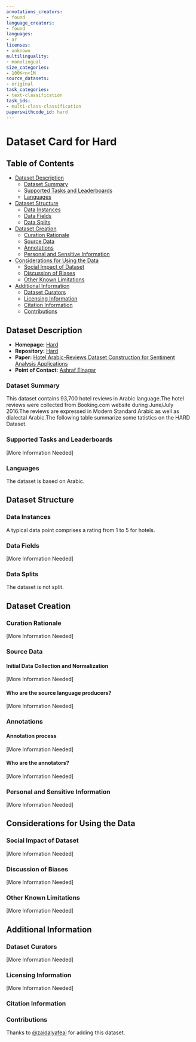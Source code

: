 ```yaml
---
annotations_creators:
- found
language_creators:
- found
languages:
- ar
licenses:
- unknown
multilinguality:
- monolingual
size_categories:
- 100K<n<1M
source_datasets:
- original
task_categories:
- text-classification
task_ids:
- multi-class-classification
paperswithcode_id: hard
---
```


# Dataset Card for Hard

## Table of Contents
- [Dataset Description](#dataset-description)
  - [Dataset Summary](#dataset-summary)
  - [Supported Tasks and Leaderboards](#supported-tasks-and-leaderboards)
  - [Languages](#languages)
- [Dataset Structure](#dataset-structure)
  - [Data Instances](#data-instances)
  - [Data Fields](#data-fields)
  - [Data Splits](#data-splits)
- [Dataset Creation](#dataset-creation)
  - [Curation Rationale](#curation-rationale)
  - [Source Data](#source-data)
  - [Annotations](#annotations)
  - [Personal and Sensitive Information](#personal-and-sensitive-information)
- [Considerations for Using the Data](#considerations-for-using-the-data)
  - [Social Impact of Dataset](#social-impact-of-dataset)
  - [Discussion of Biases](#discussion-of-biases)
  - [Other Known Limitations](#other-known-limitations)
- [Additional Information](#additional-information)
  - [Dataset Curators](#dataset-curators)
  - [Licensing Information](#licensing-information)
  - [Citation Information](#citation-information)
  - [Contributions](#contributions)

## Dataset Description

- **Homepage:** [Hard](https://github.com/elnagara/HARD-Arabic-Dataset)
- **Repository:** [Hard](https://github.com/elnagara/HARD-Arabic-Dataset)
- **Paper:** [Hotel Arabic-Reviews Dataset Construction for Sentiment Analysis Applications](https://link.springer.com/chapter/10.1007/978-3-319-67056-0_3)
- **Point of Contact:** [Ashraf Elnagar](ashraf@sharjah.ac.ae)

### Dataset Summary

This dataset contains 93,700 hotel reviews in Arabic language.The hotel reviews were collected from Booking.com website during June/July 2016.The reviews are expressed in Modern Standard Arabic as well as dialectal Arabic.The following table summarize some tatistics on the HARD Dataset.

### Supported Tasks and Leaderboards

[More Information Needed]

### Languages

The dataset is based on Arabic.

## Dataset Structure

### Data Instances

A typical data point comprises a rating from 1 to 5 for hotels.  

### Data Fields

[More Information Needed]

### Data Splits

The dataset is not split.

## Dataset Creation

### Curation Rationale

[More Information Needed]

### Source Data

#### Initial Data Collection and Normalization

[More Information Needed]

#### Who are the source language producers?

[More Information Needed]

### Annotations

#### Annotation process

[More Information Needed]

#### Who are the annotators?

[More Information Needed]

### Personal and Sensitive Information

[More Information Needed]

## Considerations for Using the Data

### Social Impact of Dataset

[More Information Needed]

### Discussion of Biases

[More Information Needed]

### Other Known Limitations

[More Information Needed]

## Additional Information

### Dataset Curators

[More Information Needed]

### Licensing Information

[More Information Needed]

### Citation Information

### Contributions

Thanks to [@zaidalyafeai](https://github.com/zaidalyafeai) for adding this dataset.
